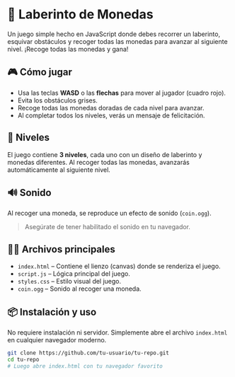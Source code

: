 # 🧭 Laberinto de Monedas

Un juego simple hecho en JavaScript donde debes recorrer un laberinto, esquivar obstáculos y recoger todas las monedas para avanzar al siguiente nivel. ¡Recoge todas las monedas y gana!

## 🎮 Cómo jugar

- Usa las teclas **WASD** o las **flechas** para mover al jugador (cuadro rojo).
- Evita los obstáculos grises.
- Recoge todas las monedas doradas de cada nivel para avanzar.
- Al completar todos los niveles, verás un mensaje de felicitación.

## 🧱 Niveles

El juego contiene **3 niveles**, cada uno con un diseño de laberinto y monedas diferentes. Al recoger todas las monedas, avanzarás automáticamente al siguiente nivel.

## 🔊 Sonido

Al recoger una moneda, se reproduce un efecto de sonido (`coin.ogg`).

> Asegúrate de tener habilitado el sonido en tu navegador.

## 🧑‍💻 Archivos principales

- `index.html` – Contiene el lienzo (canvas) donde se renderiza el juego.
- `script.js` – Lógica principal del juego.
- `styles.css` – Estilo visual del juego.
- `coin.ogg` – Sonido al recoger una moneda.

## 📦 Instalación y uso

No requiere instalación ni servidor. Simplemente abre el archivo `index.html` en cualquier navegador moderno.

```bash
git clone https://github.com/tu-usuario/tu-repo.git
cd tu-repo
# Luego abre index.html con tu navegador favorito

